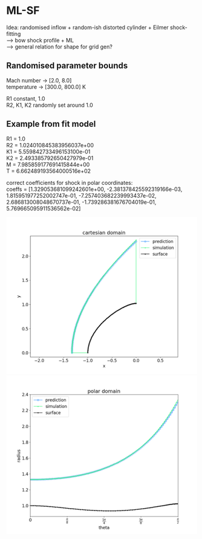 # ML-SF
Idea: randomised inflow + random-ish distorted cylinder + Eilmer shock-fitting  
    --> bow shock profile + ML  
        --> general relation for shape for grid gen?

## Randomised parameter bounds
Mach number -> [2.0, 8.0]  
temperature -> [300.0, 800.0] K

R1 constant, 1.0  
R2, K1, K2 randomly set around 1.0

## Example from fit model
R1 = 1.0  
R2 = 1.024010845383956037e+00  
K1 = 5.559842733496153100e-01  
K2 = 2.493385792650427979e-01  
M  = 7.985859177691415844e+00  
T  = 6.662489193564000516e+02  

correct coefficients for shock in polar coordinates:  
coeffs = [1.329053681099242601e+00, -2.381378425592319166e-03, 1.815951977252002747e-01, -7.257403682239993437e-02, 2.686813008048670737e-01, -1.739286381676704019e-01, 5.769665095911536562e-02]

![prediction in cartesian domain](./ml/examples/ex2/pred_cartesian.png)
![prediction in polar domain](./ml/examples/ex2/pred_polar.png)
